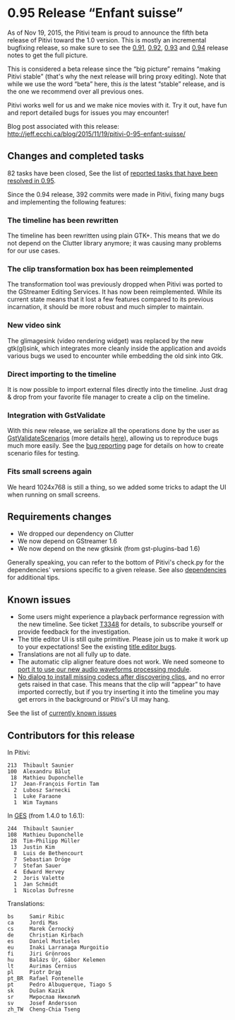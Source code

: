 # 0.95 Release “Enfant suisse”

As of Nov 19, 2015, the Pitivi team is proud to announce the fifth beta
release of Pitivi toward the 1.0 version. This is mostly an incremental
bugfixing release, so make sure to see the [0.91](releases/0.91.md),
[0.92](releases/0.92.md), [0.93](releases/0.93.md) and
[0.94](releases/0.94.md) release notes to get the full picture.

This is considered a beta release since the “big picture” remains
“making Pitivi stable” (that's why the next release will bring proxy
editing). Note that while we use the word “beta” here, this *is* the
latest “stable” release, and is the one we recommend over all previous
ones.

Pitivi works well for us and we make nice movies with it. Try it out,
have fun and report detailed bugs for issues you may encounter!

Blog post associated with this release:
<http://jeff.ecchi.ca/blog/2015/11/19/pitivi-0-95-enfant-suisse/>

## Changes and completed tasks

82 tasks have been closed, See the list of [reported tasks that have
been resolved in
0.95](https://phabricator.freedesktop.org/maniphest/query/iwzeFEu9xmQG/#R).

Since the 0.94 release, 392 commits were made in Pitivi, fixing many
bugs and implementing the following features:

### The timeline has been rewritten

The timeline has been rewritten using plain GTK+. This means that we do
not depend on the Clutter library anymore; it was causing many problems
for our use cases.

### The clip transformation box has been reimplemented

The transformation tool was previously dropped when Pitivi was ported to
the GStreamer Editing Services. It has now been reimplemented. While its
current state means that it lost a few features compared to its previous
incarnation, it should be more robust and much simpler to maintain.

### New video sink

The glimagesink (video rendering widget) was replaced by the new
gtk(gl)sink, which integrates more cleanly inside the application and
avoids various bugs we used to encounter while embedding the old sink
into Gtk.

### Direct importing to the timeline

It is now possible to import external files directly into the timeline.
Just drag & drop from your favorite file manager to create a clip on the
timeline.

### Integration with GstValidate

With this new release, we serialize all the operations done by the user
as
[GstValidateScenarios](http://gstreamer.freedesktop.org/data/doc/gstreamer/head/gst-validate/html/scenarios.html)
(more details
[here](https://blogs.gnome.org/tsaunier/2014/04/21/gst-validate-a-suite-of-tools-to-run-integration-tests-for-gstreamer-2/)),
allowing us to reproduce bugs much more easily. See the [bug
reporting](Bug_reporting.md) page for details on how to create
scenario files for testing.

### Fits small screens again

We heard 1024x768 is still a thing, so we added some tricks to adapt the
UI when running on small screens.

## Requirements changes

-   We dropped our dependency on Clutter
-   We now depend on GStreamer 1.6
-   We now depend on the new gtksink (from gst-plugins-bad 1.6)

Generally speaking, you can refer to the bottom of Pitivi's check.py for
the dependencies' versions specific to a given release. See also
[dependencies](attic/Dependencies.md) for additional tips.

## Known issues

-   Some users might experience a playback performance regression with
    the new timeline. See ticket
    [T3348](https://phabricator.freedesktop.org/T3348#52546) for
    details, to subscribe yourself or provide feedback for the
    investigation.
-   The title editor UI is still quite primitive. Please join us to make
    it work up to your expectations! See the existing
    [title editor bugs](https://phabricator.freedesktop.org/maniphest/?statuses=open&projects=PHID-PROJ-ext-TITLEEDITOR).
-   Translations are not all fully up to date.
-   The automatic clip aligner feature does not work. We need someone to
    [port it to use our new audio waveforms processing
    module](https://phabricator.freedesktop.org/T3058).
-   [No dialog to install missing codecs after discovering
    clips](https://phabricator.freedesktop.org/T2989), and no error gets
    raised in that case. This means that the clip will “appear” to have
    imported correctly, but if you try inserting it into the timeline
    you may get errors in the background or Pitivi's UI may hang.

See the list of [currently known
issues](https://phabricator.freedesktop.org/project/view/15/)

## Contributors for this release

In Pitivi:

```
213  Thibault Saunier
100  Alexandru Băluț
 18  Mathieu Duponchelle
 17  Jean-François Fortin Tam
  2  Lubosz Sarnecki
  1  Luke Faraone
  1  Wim Taymans
```

In [GES](GES.md) (from 1.4.0 to 1.6.1):

```
244  Thibault Saunier
108  Mathieu Duponchelle
 28  Tim-Philipp Müller
 13  Justin Kim
  8  Luis de Bethencourt
  7  Sebastian Dröge
  7  Stefan Sauer
  4  Edward Hervey
  2  Joris Valette
  1  Jan Schmidt
  1  Nicolas Dufresne
```

Translations:

```
bs     Samir Ribic
ca     Jordi Mas
cs     Marek Černocký
de     Christian Kirbach
es     Daniel Mustieles
eu     Inaki Larranaga Murgoitio
fi     Jiri Grönroos
hu     Balázs Úr, Gábor Kelemen
lt     Aurimas Černius
pl     Piotr Drąg
pt_BR  Rafael Fontenelle
pt     Pedro Albuquerque, Tiago S
sk     Dušan Kazik
sr     Мирослав Николић
sv     Josef Andersson
zh_TW  Cheng-Chia Tseng
```
